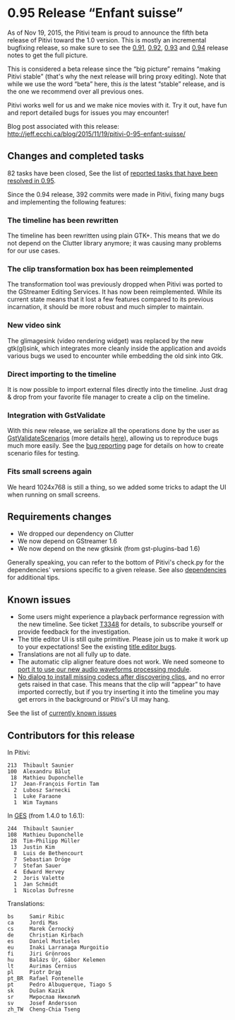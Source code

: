 # 0.95 Release “Enfant suisse”

As of Nov 19, 2015, the Pitivi team is proud to announce the fifth beta
release of Pitivi toward the 1.0 version. This is mostly an incremental
bugfixing release, so make sure to see the [0.91](releases/0.91.md),
[0.92](releases/0.92.md), [0.93](releases/0.93.md) and
[0.94](releases/0.94.md) release notes to get the full picture.

This is considered a beta release since the “big picture” remains
“making Pitivi stable” (that's why the next release will bring proxy
editing). Note that while we use the word “beta” here, this *is* the
latest “stable” release, and is the one we recommend over all previous
ones.

Pitivi works well for us and we make nice movies with it. Try it out,
have fun and report detailed bugs for issues you may encounter!

Blog post associated with this release:
<http://jeff.ecchi.ca/blog/2015/11/19/pitivi-0-95-enfant-suisse/>

## Changes and completed tasks

82 tasks have been closed, See the list of [reported tasks that have
been resolved in
0.95](https://phabricator.freedesktop.org/maniphest/query/iwzeFEu9xmQG/#R).

Since the 0.94 release, 392 commits were made in Pitivi, fixing many
bugs and implementing the following features:

### The timeline has been rewritten

The timeline has been rewritten using plain GTK+. This means that we do
not depend on the Clutter library anymore; it was causing many problems
for our use cases.

### The clip transformation box has been reimplemented

The transformation tool was previously dropped when Pitivi was ported to
the GStreamer Editing Services. It has now been reimplemented. While its
current state means that it lost a few features compared to its previous
incarnation, it should be more robust and much simpler to maintain.

### New video sink

The glimagesink (video rendering widget) was replaced by the new
gtk(gl)sink, which integrates more cleanly inside the application and
avoids various bugs we used to encounter while embedding the old sink
into Gtk.

### Direct importing to the timeline

It is now possible to import external files directly into the timeline.
Just drag & drop from your favorite file manager to create a clip on the
timeline.

### Integration with GstValidate

With this new release, we serialize all the operations done by the user
as
[GstValidateScenarios](http://gstreamer.freedesktop.org/data/doc/gstreamer/head/gst-validate/html/scenarios.html)
(more details
[here](https://blogs.gnome.org/tsaunier/2014/04/21/gst-validate-a-suite-of-tools-to-run-integration-tests-for-gstreamer-2/)),
allowing us to reproduce bugs much more easily. See the [bug
reporting](Bug_reporting.md) page for details on how to create
scenario files for testing.

### Fits small screens again

We heard 1024x768 is still a thing, so we added some tricks to adapt the
UI when running on small screens.

## Requirements changes

-   We dropped our dependency on Clutter
-   We now depend on GStreamer 1.6
-   We now depend on the new gtksink (from gst-plugins-bad 1.6)

Generally speaking, you can refer to the bottom of Pitivi's check.py for
the dependencies' versions specific to a given release. See also
[dependencies](attic/Dependencies.md) for additional tips.

## Known issues

-   Some users might experience a playback performance regression with
    the new timeline. See ticket
    [T3348](https://phabricator.freedesktop.org/T3348#52546) for
    details, to subscribe yourself or provide feedback for the
    investigation.
-   The title editor UI is still quite primitive. Please join us to make
    it work up to your expectations! See the existing
    [title editor bugs](https://phabricator.freedesktop.org/maniphest/?statuses=open&projects=PHID-PROJ-ext-TITLEEDITOR).
-   Translations are not all fully up to date.
-   The automatic clip aligner feature does not work. We need someone to
    [port it to use our new audio waveforms processing
    module](https://phabricator.freedesktop.org/T3058).
-   [No dialog to install missing codecs after discovering
    clips](https://phabricator.freedesktop.org/T2989), and no error gets
    raised in that case. This means that the clip will “appear” to have
    imported correctly, but if you try inserting it into the timeline
    you may get errors in the background or Pitivi's UI may hang.

See the list of [currently known
issues](https://phabricator.freedesktop.org/project/view/15/)

## Contributors for this release

In Pitivi:

```
213  Thibault Saunier
100  Alexandru Băluț
 18  Mathieu Duponchelle
 17  Jean-François Fortin Tam
  2  Lubosz Sarnecki
  1  Luke Faraone
  1  Wim Taymans
```

In [GES](GES.md) (from 1.4.0 to 1.6.1):

```
244  Thibault Saunier
108  Mathieu Duponchelle
 28  Tim-Philipp Müller
 13  Justin Kim
  8  Luis de Bethencourt
  7  Sebastian Dröge
  7  Stefan Sauer
  4  Edward Hervey
  2  Joris Valette
  1  Jan Schmidt
  1  Nicolas Dufresne
```

Translations:

```
bs     Samir Ribic
ca     Jordi Mas
cs     Marek Černocký
de     Christian Kirbach
es     Daniel Mustieles
eu     Inaki Larranaga Murgoitio
fi     Jiri Grönroos
hu     Balázs Úr, Gábor Kelemen
lt     Aurimas Černius
pl     Piotr Drąg
pt_BR  Rafael Fontenelle
pt     Pedro Albuquerque, Tiago S
sk     Dušan Kazik
sr     Мирослав Николић
sv     Josef Andersson
zh_TW  Cheng-Chia Tseng
```
